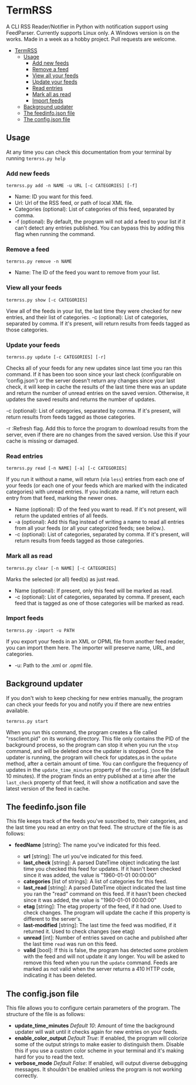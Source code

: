 # TermRSS
A CLI RSS Reader/Notifier in Python with notification support using FeedParser.
Currently supports Linux only. A Windows version is on the works. 
Made in a week as a hobby project. Pull requests are welcome.

- [TermRSS](#termrss)
  - [Usage](#usage)
    - [Add new feeds](#add-new-feeds)
    - [Remove a feed](#remove-a-feed)
    - [View all your feeds](#view-all-your-feeds)
    - [Update your feeds](#update-your-feeds)
    - [Read entries](#read-entries)
    - [Mark all as read](#mark-all-as-read)
    - [Import feeds](#import-feeds)
  - [Background updater](#background-updater)
  - [The feedinfo.json file](#the-feedinfojson-file)
  - [The config.json file](#the-configjson-file)

## Usage

At any time you can check this documentation from your terminal by running `termrss.py help`

### Add new feeds

    termrss.py add -n NAME -u URL [-c CATEGORIES] [-f]
  

 - Name: ID you want for this feed.
 - Url: Url of the RSS feed, or path of local XML file.
 - Categories (optional): List of categories of this feed, separated by comma.
 - -f (optional): By default, the program will not add a feed to your list if it can't detect any entries published. You can bypass this by adding this flag when running the command.
### Remove a feed

    termrss.py remove -n NAME

 - Name: The ID of the feed you want to remove from your list.

### View all your feeds

    termrss.py show [-c CATEGORIES]
View all of the feeds in your list, the last time they were checked for new entries, and their list of categories.
-c (optional): List of categories, separated by comma. If it's present, will return results from feeds tagged as those categories.
### Update your feeds

    termrss.py update [-c CATEGORIES] [-r]
Checks all of your feeds for any new updates since last time you ran this command. If it has been too soon since your last check (configurable on 'config.json') or the server doesn't return any changes since your last check, it will keep in cache the results of the last time there was an update and return the number of unread entries on the saved version. Otherwise, it updates the saved results and returns the number of updates.

-c (optional): List of categories, separated by comma. If it's present, will return results from feeds tagged as those categories.

-r :Refresh flag. Add this to force the program to download results from the server, even if there are no changes from the saved version. Use this if your cache is missing or damaged.
### Read entries

    termrss.py read [-n NAME] [-a] [-c CATEGORIES]
If you run it without a name, will return (via `less`) entries from each one of your feeds (or each one of your feeds which are marked with the indicated categories) with unread entries. If you indicate a name, will return each entry from that feed, marking the newer ones.

 - Name (optional): ID of the feed you want to read. If it's not present, will return the updated entries of all feeds.
 - -a (optional): Add this flag instead of writing a name to read all entries from all your feeds (or all your categorized feeds; see below.).
 - -c (optional): List of categories, separated by comma. If it's present, will return results from feeds tagged as those categories.

### Mark all as read
```
termrss.py clear [-n NAME] [-c CATEGORIES]
```
Marks the selected (or all) feed(s) as just read.
- Name (optional): If present, only this feed will be marked as read.
- -c (optional): List of categories, separated by comma. If present, each feed that is tagged as one of those categories will be marked as read.

### Import feeds

    termrss.py -import -u PATH
If you export your feeds in an XML or OPML file from another feed reader, you can import them here. The importer will preserve name, URL, and categories.

 - -u: Path to the .xml or .opml file.
## Background updater
If you don't wish to keep checking for new entries manually, the program can check your feeds for you and notify you if there are new entries available. 

    termrss.py start
When you run this command, the program creates a file called "rssclient.pid" on its working directory. This file only contains the PID of the background process, so the program can stop it when you run the `stop` command, and will be deleted once the updater is stopped.
Once the updater is running, the program will check for updates,as in the `update` method, after a certain amount of time. You can configure the frequency of updates in the `update_time_minutes` property of the `config.json` file (default 10 minutes).
If the program finds an entry published at a time after the `last_check` property of that feed, it will show a notification and save the latest version of the feed in cache.
## The feedinfo.json file
This file keeps track of the feeds you've suscribed to, their categories, and the last time you read an entry on that feed.
The structure of the file is as follows:

 - **feedName** [string]: The name you've indicated for this feed.

	 - **url** [string]: The url you've indicated for this feed.
	 -  **last_check** [string]: A parsed DateTime object indicating the last time you 	checked this feed for updates. If it hasn't been checked since it was added, the value is "1960-01-01 00:00:00"
	 - **categories** [list of strings]: A list of categories for this feed.
	 - **last_read** [string]: A parsed DateTime object indicated the last time you ran the "read" command on this feed. If it hasn't been checked since it was added, the value is "1960-01-01 00:00:00"
	 - **etag** [string]: The etag property of the feed, if it had one. Used to check changes. The program will update the cache if this property is different to the server's.
	 - **last-modified** [string]: The last time the feed was modified, if it returned it. Used to check changes (see etag)
	 - **unread** [int]: Number of entries saved on cache and published after the last time `read` was run on this feed.
	 - **valid** [bool]: If this is false, the program has detected some problem with the feed and will not update it any longer. You will be asked to remove this feed when you run the `update` command. Feeds are marked as not valid when the server returns a 410 HTTP code, indicating it has been deleted.

## The config.json file
This file allows you to configure certain parameters of the program.
The structure of the file is as follows:

 - **update_time_minutes** *Default 10*: Amount of time the background updater will wait until it checks again for new entries on your feeds.
 - **enable_color_output** *Default True*: If enabled, the program will colorize some of the output strings to make easier to distinguish them. Disable this if you use a custom color scheme in your
 terminal and it's making hard for you to read the text.
 - **verbose_mode** *Default False*: If enabled, will output diverse debugging messages. It shouldn't be enabled unless the program is not working correctly.
